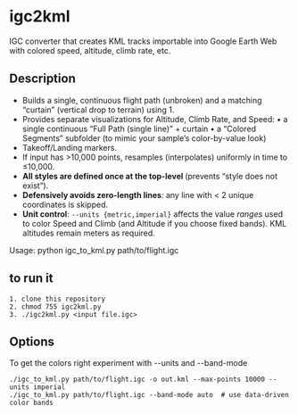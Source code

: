 # igc2kml
IGC converter that creates KML tracks importable into Google Earth Web with colored speed, altitude, climb rate, etc.

## Description
- Builds a single, continuous flight path (unbroken) and a matching “curtain”
  (vertical drop to terrain) using <extrude>1</extrude>.
- Provides separate visualizations for Altitude, Climb Rate, and Speed:
  • a single continuous “Full Path (single line)” + curtain
  • a “Colored Segments” subfolder (to mimic your sample’s color-by-value look)
- Takeoff/Landing markers.
- If input has >10,000 points, resamples (interpolates) uniformly in time to ≤10,000.
- **All styles are defined once at the top-level <Document>** (prevents “style does not exist”).
- **Defensively avoids zero-length lines**: any line with < 2 unique coordinates is skipped.
- **Unit control**: `--units {metric,imperial}` affects the value *ranges* used to color Speed
  and Climb (and Altitude if you choose fixed bands). KML altitudes remain meters as required.

Usage:
  python igc_to_kml.py path/to/flight.igc



## to run it
```
1. clone this repository
2. chmod 755 igc2kml.py
3. ./igc2kml.py <input file.igc>
```
## Options
To get the colors right experiment with --units and --band-mode
```
./igc_to_kml.py path/to/flight.igc -o out.kml --max-points 10000 --units imperial
./igc_to_kml.py path/to/flight.igc --band-mode auto  # use data-driven color bands
```
